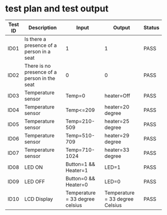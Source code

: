 # test plan and test output


|  Test ID | Description  | Input  | Output  | Status |
|---|---|---|---|---|
| ID01  | Is there a presence of a person in a seat  | 1 | 1 | PASS  |
| ID02  | There is no presence of a person in the seat  | 0 | 0 | PASS  |
| ID03  | Temperature sensor | Temp=0| heater=Off | PASS  |
| ID04  | Temperature sensor | Temp<=209 | heater=20 degree | PASS  |
| ID05  | Temperature sensor | Temp=210-509 | heater=25 degree | PASS  |
| ID06  | Temperature sensor | Temp=510-709 | heater=29 degree  | PASS  |
| ID07  | Temperature sensor | Temp=710-1024| heater=33 degree | PASS  |
| ID08  | LED ON | Button=1 && Heater=1| LED=1 | PASS  |
| ID09  | LED OFF | Button=0 && Heater=0| LED=0 | PASS  |
| ID10  | LCD Display | Temperature = 33 degree celsius| Temperature = 33 degree Celsius | PASS  |
